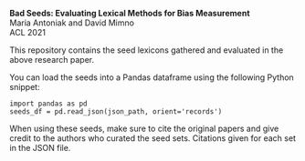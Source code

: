 **Bad Seeds: Evaluating Lexical Methods for Bias Measurement**  
Maria Antoniak and David Mimno  
ACL 2021

This repository contains the seed lexicons gathered and evaluated in the above research paper.

You can load the seeds into a Pandas dataframe using the following Python snippet:

```
import pandas as pd
seeds_df = pd.read_json(json_path, orient='records')
```

When using these seeds, make sure to cite the original papers and give credit to the authors who curated the seed sets. Citations given for each set in the JSON file.
